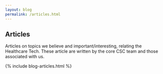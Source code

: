 ```yaml
---
layout: blog
permalink: /articles.html
---
```


## Articles 
<p> Articles on topics we believe and important/interesting, relating the Healthcare Tech. These article are written by 
the core CSC team and those associated with us.</p>

{% include blog-articles.html %}
